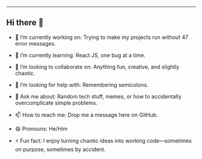 ---

## Hi there 👋

* 🔭 I’m currently working on:
  Trying to make my projects run without 47 error messages.

* 🌱 I’m currently learning:
  React JS, one bug at a time.

* 👯 I’m looking to collaborate on:
  Anything fun, creative, and slightly chaotic.

* 🤔 I’m looking for help with:
  Remembering semicolons.

* 💬 Ask me about:
  Random tech stuff, memes, or how to accidentally overcomplicate simple problems.

* 📫 How to reach me:
  Drop me a message here on GitHub.

* 😄 Pronouns:
  He/Him

* ⚡ Fun fact:
  I enjoy turning chaotic ideas into working code—sometimes on purpose, sometimes by accident.


<!--
**Krishna-Chaitanya-007/Krishna-Chaitanya-007** is a ✨ _special_ ✨ repository because its `README.md` (this file) appears on your GitHub profile.

Here are some ideas to get you started:

- 🔭 I’m currently working on ...
- 🌱 I’m currently learning ...
- 👯 I’m looking to collaborate on ...
- 🤔 I’m looking for help with ...
- 💬 Ask me about ...
- 📫 How to reach me: ...
- 😄 Pronouns: ...
- ⚡ Fun fact: ...
-->
